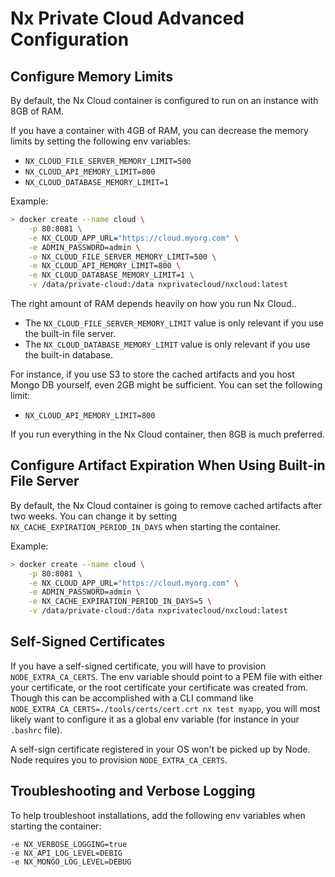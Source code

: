 # Nx Private Cloud Advanced Configuration

## Configure Memory Limits

By default, the Nx Cloud container is configured to run on an instance with 8GB of RAM.

If you have a container with 4GB of RAM, you can decrease the memory limits by setting the following env variables:

- `NX_CLOUD_FILE_SERVER_MEMORY_LIMIT=500`
- `NX_CLOUD_API_MEMORY_LIMIT=800`
- `NX_CLOUD_DATABASE_MEMORY_LIMIT=1`

Example:

```bash
> docker create --name cloud \
    -p 80:8081 \
    -e NX_CLOUD_APP_URL="https://cloud.myorg.com" \
    -e ADMIN_PASSWORD=admin \
    -e NX_CLOUD_FILE_SERVER_MEMORY_LIMIT=500 \
    -e NX_CLOUD_API_MEMORY_LIMIT=800 \
    -e NX_CLOUD_DATABASE_MEMORY_LIMIT=1 \
    -v /data/private-cloud:/data nxprivatecloud/nxcloud:latest
```

The right amount of RAM depends heavily on how you run Nx Cloud..

- The `NX_CLOUD_FILE_SERVER_MEMORY_LIMIT` value is only relevant if you use the built-in file server.
- The `NX_CLOUD_DATABASE_MEMORY_LIMIT` value is only relevant if you use the built-in database.

For instance, if you use S3 to store the cached artifacts and you host Mongo DB yourself, even 2GB might be sufficient. You can set the following limit:

- `NX_CLOUD_API_MEMORY_LIMIT=800`

If you run everything in the Nx Cloud container, then 8GB is much preferred.

## Configure Artifact Expiration When Using Built-in File Server

By default, the Nx Cloud container is going to remove cached artifacts after two weeks. You can change it by setting `NX_CACHE_EXPIRATION_PERIOD_IN_DAYS` when starting the container.

Example:

```bash
> docker create --name cloud \
    -p 80:8081 \
    -e NX_CLOUD_APP_URL="https://cloud.myorg.com" \
    -e ADMIN_PASSWORD=admin \
    -e NX_CACHE_EXPIRATION_PERIOD_IN_DAYS=5 \
    -v /data/private-cloud:/data nxprivatecloud/nxcloud:latest
```

## Self-Signed Certificates

If you have a self-signed certificate, you will have to provision `NODE_EXTRA_CA_CERTS`. The env variable should point to a PEM file with either your certificate, or the root certificate your certificate was created from. Though this can be accomplished with a CLI command like `NODE_EXTRA_CA_CERTS=./tools/certs/cert.crt nx test myapp`, you will most likely want to configure it as a global env variable (for instance in your `.bashrc` file).

A self-sign certificate registered in your OS won't be picked up by Node. Node requires you to provision `NODE_EXTRA_CA_CERTS`.

## Troubleshooting and Verbose Logging

To help troubleshoot installations, add the following env variables when starting the container:

```
-e NX_VERBOSE_LOGGING=true
-e NX_API_LOG_LEVEL=DEBIG
-e NX_MONGO_LOG_LEVEL=DEBUG
```
